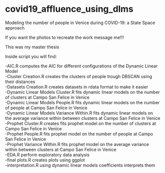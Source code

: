 # covid19_affluence_using_dlms
Modeling the number of people in Venice during COVID-19: a State Space approach  

If you want the photos to recreate the work message me!!!  

This was my master thesis  

Inside script you will find:  

-AIC.R computes the AIC for different configurations of the Dynamic Linear Model  
-Cluster Creation.R creates the clusters of people trough DBSCAN using their distances   
-Datasets Creation.R creates datasets in rdata format to make it easier  
-Dynamic Linear Models Cluster.R fits dynamic linear models on the number of clusters at Campo San Felice in Venice  
-Dynamic Linear Models People.R fits dynamic linear models on the number of people at Campo San Felice in Venice  
-Dynamic Linear Models Variance Within.R fits dynamic linear models on the average variance within between clusters at Campo San Felice in Venice  
-Prophet Cluster.R creates fits prophet model on the number of clusters at Campo San Felice in Venice  
-Prophet People.R fits prophet model on the number of people at Campo San Felice in Venice  
-Prophet Variance Within.R fits prophet model on the average variance within between clusters at Campo San Felice in Venice  
-EDA.R perform exploratory data analysis  
-final plots.R creates plots using ggplot  
-interpretation.R using dynamic linear models coefficients interprets them   
